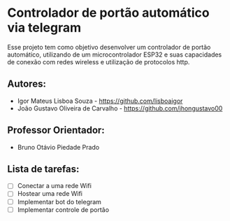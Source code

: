 # Controlador de portão automático via telegram

Esse projeto tem como objetivo desenvolver um controlador de portão automático, utilizando de um microcontrolador ESP32 e suas capacidades de conexão com redes wireless e utilização de protocolos http.

## Autores:
- Igor Mateus Lisboa Souza - https://github.com/lisboaigor
- João Gustavo Oliveira de Carvalho - https://github.com/jhongustavo00

## Professor Orientador: 
- Bruno Otávio Piedade Prado

## Lista de tarefas:
- [ ] Conectar a uma rede Wifi
- [ ] Hostear uma rede Wifi
- [ ] Implementar bot do telegram
- [ ] Implementar controle de portão 
